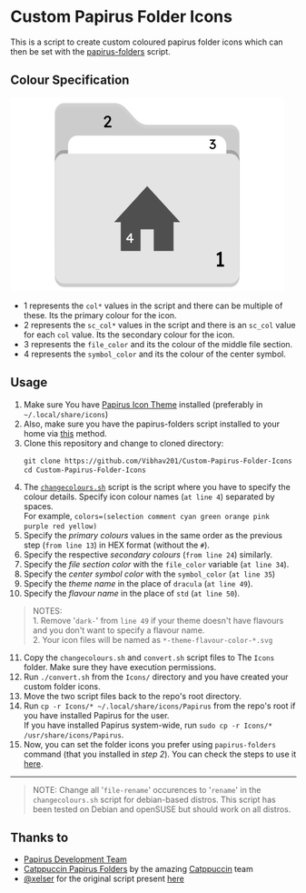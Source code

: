 # Custom Papirus Folder Icons
This is a script to create custom coloured papirus folder icons which can then be set with the [papirus-folders](https://github.com/PapirusDevelopmentTeam/papirus-folders) script. 

## Colour Specification
![](assets/Images/ColourSpec.png)

- 1 represents the `col*` values in the script and there can be multiple of these. Its the primary colour for the icon.
- 2 represents the `sc_col*` values in the script and there is an `sc_col` value for each `col` value. Its the secondary colour for the icon.
- 3 represents the `file_color` and its the colour of the middle file section.
- 4 represents the `symbol_color` and its the colour of the center symbol.

## Usage
1. Make sure You have [Papirus Icon Theme](https://github.com/PapirusDevelopmentTeam/papirus-icon-theme) installed (preferably in `~/.local/share/icons`)
2. Also, make sure you have the papirus-folders script installed to your home via [this](https://github.com/PapirusDevelopmentTeam/papirus-folders#install) method.
3. Clone this repository and change to cloned directory:
    ```
    git clone https://github.com/Vibhav201/Custom-Papirus-Folder-Icons
    cd Custom-Papirus-Folder-Icons
    ```
4. The [`changecolours.sh`](./changecolours.sh) script is the script where you have to specify the colour details. Specify icon colour names (`at line 4`) separated by spaces. <br>
    For example, `colors=(selection comment cyan green orange pink purple red yellow)`
5. Specify the *primary colours* values in the same order as the previous step (`from line 13`) in HEX format (without the `#`).
6. Specify the respective *secondary colours* (`from line 24`) similarly.
7. Specify the *file section color* with the `file_color` variable (`at line 34`).
8. Specify the *center symbol color* with the `symbol_color` (`at line 35`)
9. Specify the *theme name* in the place of `dracula` (`at line 49`).
10. Specify the *flavour name* in the place of `std` (`at line 50`).
> NOTES: <br> 
    1. Remove '`dark-`' from `line 49` if your theme doesn't have flavours and you don't want to specify a flavour name. <br>
    2. Your icon files will be named as `*-theme-flavour-color-*.svg`
11. Copy the `changecolours.sh` and `convert.sh` script files to The `Icons` folder. Make sure they have execution permissions.
12. Run `./convert.sh` from the `Icons/` directory and you have created your custom folder icons.
13. Move the two script files back to the repo's root directory.
14. Run `cp -r Icons/* ~/.local/share/icons/Papirus` from the repo's root if you have installed Papirus for the user. <br>
    If you have installed Papirus system-wide, run `sudo cp -r Icons/* /usr/share/icons/Papirus`.
15. Now, you can set the folder icons you prefer using `papirus-folders` command (that you installed in *step 2*). You can check the steps to use it [here](https://github.com/PapirusDevelopmentTeam/papirus-folders#script-usage).
---

> NOTE: Change all '`file-rename`' occurences to '`rename`' in the `changecolours.sh` script for debian-based distros. This script has been tested on Debian and openSUSE but should work on all distros.

## Thanks to 
- [Papirus Development Team](https://github.com/PapirusDevelopmentTeam)
- [Catppuccin Papirus Folders](https://github.com/catppuccin/papirus-folders) by the amazing [Catppuccin](https://github.com/catppuccin) team
- [@xelser](https://github.com/xelser) for the original script present [here](assets/og_script.sh)
 
